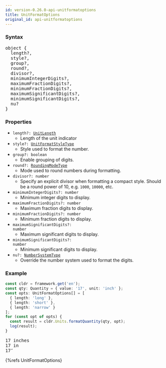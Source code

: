 ```yaml
---
id: version-0.26.0-api-unitformatoptions
title: UnitFormatOptions
original_id: api-unitformatoptions
---
```


### Syntax

<pre class="syntax">
object {
  length?,
  style?,
  group?,
  round?,
  divisor?,
  minimumIntegerDigits?,
  maximumFractionDigits?,
  minimumFractionDigits?,
  maximumSignificantDigits?,
  minimumSignificantDigits?,
  nu?
}
</pre>

### Properties
  - <code class="def">length?: <span>[UnitLength](api-unitlength.html)</span></code>
    - Length of the unit indicator
  - <code class="def">style?: <span>[UnitFormatStyleType](api-unitformatstyletype.html)</span></code>
    - Style used to format the number.
  - <code class="def">group?: <span>boolean</span></code>
    - Enable grouping of digits.
  - <code class="def">round?: <span>[RoundingModeType](api-roundingmodetype.html)</span></code>
    - Mode used to round numbers during formatting.
  - <code class="def">divisor?: <span>number</span></code>
    - Specify an explicit divisor when formatting a compact style. Should be a round power of 10, e.g. `1000`, `10000`, etc.
  - <code class="def">minimumIntegerDigits?: <span>number</span></code>
    - Minimum integer digits to display.
  - <code class="def">maximumFractionDigits?: <span>number</span></code>
    - Maximum fraction digits to display.
  - <code class="def">minimumFractionDigits?: <span>number</span></code>
    - Minimum fraction digits to display.
  - <code class="def">maximumSignificantDigits?: <span>number</span></code>
    - Maximum significant digits to display.
  - <code class="def">minimumSignificantDigits?: <span>number</span></code>
    - Minimum significant digits to display.
  - <code class="def">nu?: <span>[NumberSystemType](api-numbersystemtype.html)</span></code>
    - Override the number system used to format the digits.


### Example

```typescript
const cldr = framework.get('en');
const qty: Quantity = { value: '17', unit: 'inch' };
const opts: UnitFormatOptions[] = [
  { length: 'long' },
  { length: 'short' },
  { length: 'narrow' }
];
for (const opt of opts) {
  const result = cldr.Units.formatQuantity(qty, opt);
  log(result);
}
```
<pre class="output">
17 inches
17 in
17″
</pre>

{%refs UnitFormatOptions}
